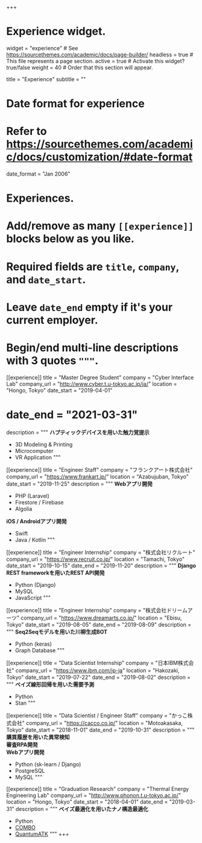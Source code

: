 +++
# Experience widget.
widget = "experience"  # See https://sourcethemes.com/academic/docs/page-builder/
headless = true  # This file represents a page section.
active = true  # Activate this widget? true/false
weight = 40  # Order that this section will appear.

title = "Experience"
subtitle = ""

# Date format for experience
#   Refer to https://sourcethemes.com/academic/docs/customization/#date-format
date_format = "Jan 2006"

# Experiences.
#   Add/remove as many `[[experience]]` blocks below as you like.
#   Required fields are `title`, `company`, and `date_start`.
#   Leave `date_end` empty if it's your current employer.
#   Begin/end multi-line descriptions with 3 quotes `"""`.
[[experience]]
  title = "Master Degree Student"
  company = "Cyber Interface Lab"
  company_url = "http://www.cyber.t.u-tokyo.ac.jp/ja/"
  location = "Hongo, Tokyo"
  date_start = "2019-04-01"
  # date_end = "2021-03-31"
  description = """
  **ハプティックデバイスを用いた触力覚提示**

  - 3D Modeling & Printing
  - Microcomputer
  - VR Application
  """

[[experience]]
  title = "Engineer Staff"
  company = "フランクアート株式会社"
  company_url = "https://www.frankart.jp/"
  location = "Azabujuban, Tokyo"
  date_start = "2019-11-25"
  description = """
  **Webアプリ開発**

  - PHP (Laravel)
  - Firestore / Firebase
  - Algolia

  **iOS / Androidアプリ開発**

  - Swift
  - Java / Kotlin
  """

[[experience]]
  title = "Engineer Internship"
  company = "株式会社リクルート"
  company_url = "https://www.recruit.co.jp/"
  location = "Tamachi, Tokyo"
  date_start = "2019-10-15"
  date_end = "2019-11-20"
  description = """
  **Django REST frameworkを用いたREST API開発**

  - Python (Django)
  - MySQL
  - JavaScript
  """

[[experience]]
  title = "Engineer Internship"
  company = "株式会社ドリームアーツ"
  company_url = "https://www.dreamarts.co.jp/"
  location = "Ebisu, Tokyo"
  date_start = "2019-08-05"
  date_end = "2019-08-09"
  description = """
  **Seq2Seqモデルを用いた川柳生成BOT**

  - Python (keras)
  - Graph Database
  """

[[experience]]
  title = "Data Scientist Internship"
  company = "日本IBM株式会社"
  company_url = "https://www.ibm.com/jp-ja"
  location = "Hakozaki, Tokyo"
  date_start = "2019-07-22"
  date_end = "2019-08-02"
  description = """
  **ベイズ線形回帰を用いた需要予測**

  - Python
  - Stan
  """

[[experience]]
  title = "Data Scientist / Engineer Staff"
  company = "かっこ株式会社"
  company_url = "https://cacco.co.jp/"
  location = "Motoakasaka, Tokyo"
  date_start = "2018-11-01"
  date_end = "2019-10-31"
  description = """
  **購買履歴を用いた異常検知**  
  **審査RPA開発**  
  **Webアプリ開発**

  * Python (sk-learn / Django)
  * PostgreSQL
  * MySQL
  """

[[experience]]
  title = "Graduation Research"
  company = "Thermal Energy Engineering Lab"
  company_url = "http://www.phonon.t.u-tokyo.ac.jp/"
  location = "Hongo, Tokyo"
  date_start = "2018-04-01"
  date_end = "2019-03-31"
  description = """
  **ベイズ最適化を用いたナノ構造最適化**

  * Python
  * [COMBO](https://github.com/tsudalab/combo)
  * [QuantumATK](https://www.synopsys.com/silicon/quantumatk.html)
  """
+++
